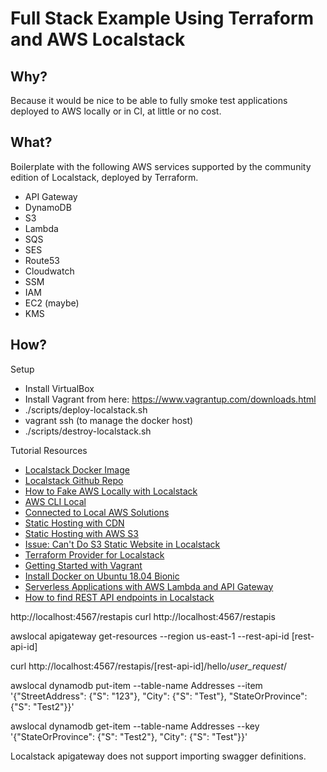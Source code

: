 # Full Stack Example Using Terraform and AWS Localstack

## Why?

Because it would be nice to be able to fully smoke test applications deployed to AWS locally or in CI, at little or no cost.

## What?

Boilerplate with the following AWS services supported by the community edition of Localstack, deployed by Terraform.

* API Gateway
* DynamoDB
* S3
* Lambda
* SQS
* SES
* Route53
* Cloudwatch
* SSM
* IAM
* EC2 (maybe)
* KMS

## How?

Setup
* Install VirtualBox
* Install Vagrant from here: https://www.vagrantup.com/downloads.html
* ./scripts/deploy-localstack.sh
* vagrant ssh (to manage the docker host)
* ./scripts/destroy-localstack.sh

Tutorial Resources
* [Localstack Docker Image](https://hub.docker.com/r/localstack/localstack)
* [Localstack Github Repo](https://github.com/localstack/localstack)
* [How to Fake AWS Locally with Localstack](https://dev.to/goodidea/how-to-fake-aws-locally-with-localstack-27me)
* [AWS CLI Local](https://github.com/localstack/awscli-local)
* [Connected to Local AWS Solutions](https://www.terraform.io/docs/providers/aws/guides/custom-service-endpoints.html#localstack)
* [Static Hosting with CDN](https://gist.github.com/nagelflorian/67060ffaf0e8c6016fa1050b6a4e767a)
* [Static Hosting with AWS S3](https://westerndevs.com/2018-10-12-cloudfront-terraform/)
* [Issue: Can't Do S3 Static Website in Localstack](https://github.com/localstack/localstack/issues/1734)
* [Terraform Provider for Localstack](https://gist.github.com/ozooxo/67d17b05dbb254997f4f4333efd3fc1d)
* [Getting Started with Vagrant](https://www.vagrantup.com/intro/getting-started/index.html)
* [Install Docker on Ubuntu 18.04 Bionic](https://phoenixnap.com/kb/how-to-install-docker-on-ubuntu-18-04)
* [Serverless Applications with AWS Lambda and API Gateway](https://learn.hashicorp.com/terraform/aws/lambda-api-gateway)
* [How to find REST API endpoints in Localstack](https://stackoverflow.com/questions/48236040/exactly-which-path-do-i-curl-for-localstack-api-gateway-lambda-integration)

http://localhost:4567/restapis
curl http://localhost:4567/restapis

awslocal apigateway get-resources --region us-east-1 --rest-api-id [rest-api-id]

curl http://localhost:4567/restapis/[rest-api-id]/hello/_user_request_/

awslocal dynamodb put-item --table-name Addresses --item '{"StreetAddress": {"S": "123"}, "City": {"S": "Test"}, "StateOrProvince": {"S": "Test2"}}'

awslocal dynamodb get-item --table-name Addresses --key '{"StateOrProvince": {"S": "Test2"}, "City": {"S": "Test"}}'

Localstack apigateway does not support importing swagger definitions.